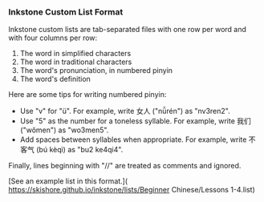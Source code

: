 ### Inkstone Custom List Format

Inkstone custom lists are tab-separated files with one row per word and
with four columns per row:

1. The word in simplified characters
2. The word in traditional characters
3. The word's pronunciation, in numbered pinyin
4. The word's definition

Here are some tips for writing numbered pinyin:
- Use "v" for "ü".
  For example, write 女人 ("nǚrén") as "nv3ren2".
- Use "5" as the number for a toneless syllable.
  For example, write 我们 ("wŏmen") as "wo3men5".
- Add spaces between syllables when appropriate.
  For example, write 不客气 (bú kèqì) as "bu2 ke4qi4".

Finally, lines beginning with "//" are treated as comments and ignored.

[See an example list in this format.](
https://skishore.github.io/inkstone/lists/Beginner Chinese/Lessons 1-4.list)
